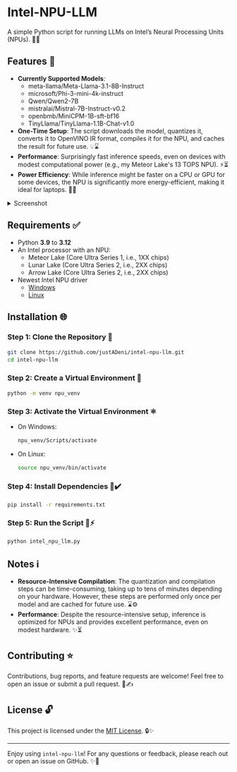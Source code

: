 # Intel-NPU-LLM

A simple Python script for running LLMs on Intel’s Neural Processing Units (NPUs). 🔧🌌

## Features 🌟

- **Currently Supported Models**:
  - meta-llama/Meta-Llama-3.1-8B-Instruct
  - microsoft/Phi-3-mini-4k-instruct
  - Qwen/Qwen2-7B
  - mistralai/Mistral-7B-Instruct-v0.2
  - openbmb/MiniCPM-1B-sft-bf16
  - TinyLlama/TinyLlama-1.1B-Chat-v1.0
- **One-Time Setup**: The script downloads the model, quantizes it, converts it to OpenVINO IR format, compiles it for the NPU, and caches the result for future use. 💡⌛
- **Performance**: Surprisingly fast inference speeds, even on devices with modest computational power (e.g., my Meteor Lake's 13 TOPS NPU). ⚡⏳
- **Power Efficiency**: While inference might be faster on a CPU or GPU for some devices, the NPU is significantly more energy-efficient, making it ideal for laptops. 🔋🌐

<details>

<summary>Screenshot</summary>

![A screenshot showing in Task Manager that while text is being generated, NPU is being utilized.](resources/screenshot_npu_usage.png)

As you can see, It's using NPU for text generation.

</details>

## Requirements ✅

- Python **3.9** to **3.12**
- An Intel processor with an NPU:
  - Meteor Lake (Core Ultra Series 1, i.e., 1XX chips)
  - Lunar Lake (Core Ultra Series 2, i.e., 2XX chips)
  - Arrow Lake (Core Ultra Series 2, i.e., 2XX chips)
- Newest Intel NPU driver
  - [Windows](https://www.intel.com/content/www/us/en/download/794734/intel-npu-driver-windows.html)
  - [Linux](https://github.com/intel/linux-npu-driver/releases/)

## Installation 🌐

### Step 1: Clone the Repository 🔗

```bash
git clone https://github.com/justADeni/intel-npu-llm.git
cd intel-npu-llm
```

### Step 2: Create a Virtual Environment 🔢

```bash
python -m venv npu_venv
```

### Step 3: Activate the Virtual Environment ⚛️

- On Windows:
  ```bash
  npu_venv/Scripts/activate
  ```
- On Linux:
  ```bash
  source npu_venv/bin/activate
  ```

### Step 4: Install Dependencies 📁✔️

```bash
pip install -r requirements.txt
```

### Step 5: Run the Script 🔄⚡

```bash
python intel_npu_llm.py
```

## Notes ℹ️

- **Resource-Intensive Compilation**: The quantization and compilation steps can be time-consuming, taking up to tens of minutes depending on your hardware. However, these steps are performed only once per model and are cached for future use. ⌛⚙️
- **Performance**: Despite the resource-intensive setup, inference is optimized for NPUs and provides excellent performance, even on modest hardware. ✨⏳

## Contributing ⭐

Contributions, bug reports, and feature requests are welcome! Feel free to open an issue or submit a pull request. 🔨✍️

## License 🔓

This project is licensed under the [MIT License](LICENSE). 🔒✨

---

Enjoy using `intel-npu-llm`! For any questions or feedback, please reach out or open an issue on GitHub. ✨🔧
